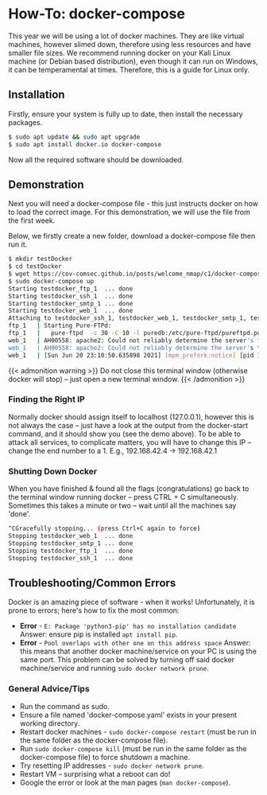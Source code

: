 # How-To: docker-compose


This year we will be using a lot of docker machines. They are like virtual machines, however slimed down, therefore using less resources and have smaller file sizes. We recommend running docker on your Kali Linux machine (or Debian based distribution), even though it can run on Windows, it can be temperamental at times. Therefore, this is a guide for Linux only.

## Installation
Firstly, ensure your system is fully up to date, then install the necessary packages.

```sh
$ sudo apt update && sudo apt upgrade
$ sudo apt install docker.io docker-compose
```

Now all the required software should be downloaded.

## Demonstration
Next you will need a docker-compose file - this just instructs docker on how to load the correct image. For this demonstration, we will use the file from the first week.

Below, we firstly create a new folder, download a docker-compose file then run it.

```sh
$ mkdir testDocker
$ cd testDocker
$ wget https://cov-comsec.github.io/posts/welcome_nmap/c1/docker-compose.yaml
$ sudo docker-compose up
Starting testdocker_ftp_1  ... done
Starting testdocker_ssh_1  ... done
Starting testdocker_smtp_1 ... done
Starting testdocker_web_1  ... done
Attaching to testdocker_ssh_1, testdocker_web_1, testdocker_smtp_1, testdocker_ftp_1
ftp_1   | Starting Pure-FTPd:
ftp_1   |   pure-ftpd  -c 30 -C 10 -l puredb:/etc/pure-ftpd/pureftpd.pdb -j -R -P localhost -p 30000:30059
web_1   | AH00558: apache2: Could not reliably determine the server's fully qualified domain name, using 192.168.42.3. Set the 'ServerName' directive globally to suppress this message
web_1   | AH00558: apache2: Could not reliably determine the server's fully qualified domain name, using 192.168.42.3. Set the 'ServerName' directive globally to suppress this message
web_1   | [Sun Jun 20 23:10:50.635898 2021] [mpm_prefork:notice] [pid 1] AH00163: Apache/2.4.25 (Debian) PHP/7.3.4 configured -- resuming normal operations
```
{{< admonition warning >}} 
Do not close this terminal window (otherwise docker will stop) – just open a new terminal 
window.
{{< /admonition >}}

### Finding the Right IP
Normally docker should assign itself to localhost (127.0.0.1), however this is not always the case – just have a look at the output from the docker-start command, and it should show you (see the demo above). To be able to attack all services, to complicate matters, you will have to change this IP – change the end number to a 1. E.g., 192.168.42.4 -> 192.168.42.1

### Shutting Down Docker
When you have finished & found all the flags (congratulations) go back to the terminal window running docker – press CTRL + C simultaneously. Sometimes this takes a minute or two – wait until all the machines say 'done'.

```sh
^CGracefully stopping... (press Ctrl+C again to force)
Stopping testdocker_web_1  ... done
Stopping testdocker_smtp_1 ... done
Stopping testdocker_ftp_1  ... done
Stopping testdocker_ssh_1  ... done
```

## Troubleshooting/Common Errors
Docker is an amazing piece of software - when it works! Unfortunately, it is prone to errors; here's how to fix the most common:
- **Error** - `E: Package 'python3-pip' has no installation candidate`
Answer: ensure pip is installed `apt install pip`.
- **Error** - `Pool overlaps with other one on this address space`
Answer: this means that another docker machine/service on your PC is using the same port. This problem can be solved by turning off said docker machine/service and running `sudo docker network prune`.

### General Advice/Tips
- Run the command as sudo.
- Ensure a file named 'docker-compose.yaml' exists in your present working directory.
- Restart docker machines - `sudo docker-compose restart` (must be run in the same folder as the docker-compose file).
- Run `sudo docker-compose kill` (must be run in the same folder as the docker-compose file) to force shutdown a machine.
- Try resetting IP addresses - `sudo docker network prune`.
- Restart VM – surprising what a reboot can do!
- Google the error or look at the man pages (`man docker-compose`).

